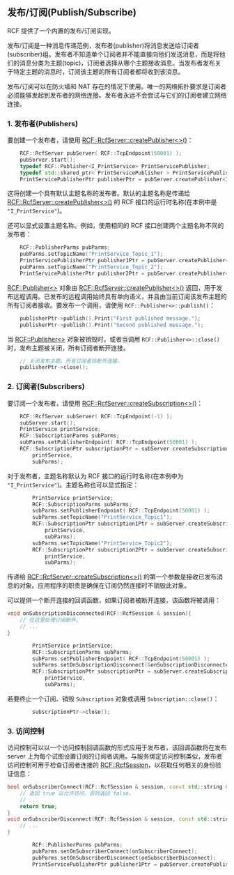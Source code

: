 <!--
 * @Author: haoluo
 * @Date: 2019-07-16 10:10:05
 * @LastEditors: haoluo
 * @LastEditTime: 2019-07-17 13:38:00
 * @Description: file content
 -->
## 发布/订阅(Publish/Subscribe)
RCF 提供了一个内置的发布/订阅实现。

发布/订阅是一种消息传递范例，发布者(publisher)将消息发送给订阅者(subscriber)组。发布者不知道单个订阅者并不能直接向他们发送消息，而是将他们的消息分类为主题(topic)，订阅者选择从哪个主题接收消息。当发布者发布关于特定主题的消息时，订阅该主题的所有订阅者都将收到该消息。

发布/订阅可以在防火墙和 NAT 存在的情况下使用。唯一的网络拓扑要求是订阅者必须能够发起到发布者的网络连接。发布者永远不会尝试与它们的订阅者建立网络连接。

### 1. 发布者(Publishers)
要创建一个发布者，请使用 [RCF::RcfServer::createPublisher<>()](http://www.deltavsoft.com/doc/class_r_c_f_1_1_rcf_server.html#a3897d6a968fc0d9c4c04ae2d3c1911f8)：
```cpp
    RCF::RcfServer pubServer( RCF::TcpEndpoint(50001) );
    pubServer.start();
    typedef RCF::Publisher<I_PrintService> PrintServicePublisher;
    typedef std::shared_ptr< PrintServicePublisher > PrintServicePublisherPtr;
    PrintServicePublisherPtr publisherPtr = pubServer.createPublisher<I_PrintService>();
```
这将创建一个具有默认主题名称的发布者。默认的主题名称是传递给 [RCF::RcfServer::createPublisher<>()](http://www.deltavsoft.com/doc/class_r_c_f_1_1_rcf_server.html#a3897d6a968fc0d9c4c04ae2d3c1911f8) 的 RCF 接口的运行时名称(在本例中是 `"I_PrintService"`)。

还可以显式设置主题名称。例如，使用相同的 RCF 接口创建两个主题名称不同的发布者：
```cpp
    RCF::PublisherParms pubParms;
    pubParms.setTopicName("PrintService_Topic_1");
    PrintServicePublisherPtr publisher1Ptr = pubServer.createPublisher<I_PrintService>(pubParms);
    pubParms.setTopicName("PrintService_Topic_2");
    PrintServicePublisherPtr publisher2Ptr = pubServer.createPublisher<I_PrintService>(pubParms);
```
[RCF::Publisher<>](http://www.deltavsoft.com/doc/class_r_c_f_1_1_publisher.html) 对象由 [RCF::RcfServer::createPublisher<>()](http://www.deltavsoft.com/doc/class_r_c_f_1_1_rcf_server.html#a3897d6a968fc0d9c4c04ae2d3c1911f8) 返回，用于发布远程调用。已发布的远程调用始终具有单向语义，并且由当前订阅该发布主题的所有订阅者接收。要发布一个调用，请使用 `RCF::Publisher<>::publish()`：
```cpp
    publisherPtr->publish().Print("First published message.");
    publisherPtr->publish().Print("Second published message.");
```
当 [RCF::Publisher<>](http://www.deltavsoft.com/doc/class_r_c_f_1_1_publisher.html) 对象被销毁时，或者当调用 `RCF::Publisher<>::close()` 时，发布主题被关闭，所有订阅者断开连接。
```cpp
    // 关闭发布主题。所有订阅者将断开连接。
    publisherPtr->close();
```
### 2. 订阅者(Subscribers)
要订阅一个发布者，请使用 [RCF::RcfServer::createSubscription<>()](http://www.deltavsoft.com/doc/class_r_c_f_1_1_rcf_server.html#af8e3e5d679e47140e1560fa2915252d1)：
```cpp
    RCF::RcfServer subServer( RCF::TcpEndpoint(-1) );
    subServer.start();
    PrintService printService;
    RCF::SubscriptionParms subParms;
    subParms.setPublisherEndpoint( RCF::TcpEndpoint(50001) );
    RCF::SubscriptionPtr subscriptionPtr = subServer.createSubscription<I_PrintService>(
        printService, 
        subParms);
```
对于发布者，主题名称默认为 RCF 接口的运行时名称(在本例中为 `"I_PrintService"`)。主题名称也可以显式指定：
```cpp
        PrintService printService;
        RCF::SubscriptionParms subParms;
        subParms.setPublisherEndpoint( RCF::TcpEndpoint(50001) );
        subParms.setTopicName("PrintService_Topic1");
        RCF::SubscriptionPtr subscription1Ptr = subServer.createSubscription<I_PrintService>(
            printService, 
            subParms);
        subParms.setTopicName("PrintService_Topic2");
        RCF::SubscriptionPtr subscription2Ptr = subServer.createSubscription<I_PrintService>(
            printService,
            subParms);
```
传递给 [RCF::RcfServer::createSubscription<>()](http://www.deltavsoft.com/doc/class_r_c_f_1_1_rcf_server.html#af8e3e5d679e47140e1560fa2915252d1) 的第一个参数是接收已发布消息的对象。应用程序的职责是确保在订阅仍然连接时不销毁此对象。

可以提供一个断开连接的回调函数，如果订阅者被断开连接，该函数将被调用：
```cpp
void onSubscriptionDisconnected(RCF::RcfSession & session){
    // 在这里处理订阅断开。
    // ...
}
```
```cpp
        PrintService printService;
        RCF::SubscriptionParms subParms;
        subParms.setPublisherEndpoint( RCF::TcpEndpoint(50001) );
        subParms.setOnSubscriptionDisconnect(&onSubscriptionDisconnected);
        RCF::SubscriptionPtr subscriptionPtr = subServer.createSubscription<I_PrintService>(
            printService, 
            subParms);
```
若要终止一个订阅、销毁 `Subscription` 对象或调用 `Subscription::close()`：
```cpp
        subscriptionPtr->close();
```
### 3. 访问控制
访问控制可以以一个访问控制回调函数的形式应用于发布者，该回调函数将在发布 server 上为每个试图设置订阅的订阅者调用。与服务绑定访问控制类似，发布者访问控制可用于检查订阅者连接的 [RCF::RcfSession](http://www.deltavsoft.com/doc/class_r_c_f_1_1_rcf_session.html)，以获取任何相关的身份验证信息：
```cpp
bool onSubscriberConnect(RCF::RcfSession & session, const std::string & topicName){
    // 返回 true 以允许访问，否则返回 false。
    // ...
    return true;
}
void onSubscriberDisconnect(RCF::RcfSession & session, const std::string & topicName){
    // ...
}
```
```cpp
        RCF::PublisherParms pubParms;
        pubParms.setOnSubscriberConnect(onSubscriberConnect);
        pubParms.setOnSubscriberDisconnect(onSubscriberDisconnect);
        PrintServicePublisherPtr publisher1Ptr = pubServer.createPublisher<I_PrintService>(pubParms);
```